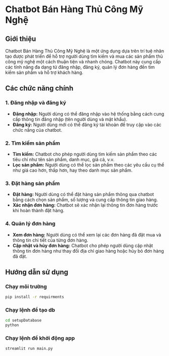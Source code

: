 # Chatbot Bán Hàng Thủ Công Mỹ Nghệ

## Giới thiệu

Chatbot Bán Hàng Thủ Công Mỹ Nghệ là một ứng dụng dựa trên trí tuệ nhân tạo được phát triển để hỗ trợ người dùng tìm kiếm và mua các sản phẩm thủ công mỹ nghệ một cách thuận tiện và nhanh chóng. Chatbot này cung cấp các tính năng đa dạng từ đăng nhập, đăng ký, quản lý đơn hàng đến tìm kiếm sản phẩm và hỗ trợ khách hàng.

## Các chức năng chính

### 1. Đăng nhập và đăng ký

- **Đăng nhập:** Người dùng có thể đăng nhập vào hệ thống bằng cách cung cấp thông tin đăng nhập (tên người dùng và mật khẩu).
- **Đăng ký:** Người dùng mới có thể đăng ký tài khoản để truy cập vào các chức năng của chatbot.

### 2. Tìm kiếm sản phẩm

- **Tìm kiếm:** Chatbot cho phép người dùng tìm kiếm sản phẩm theo các tiêu chí như tên sản phẩm, danh mục, giá cả, v.v.
- **Lọc sản phẩm:** Người dùng có thể lọc sản phẩm theo các yêu cầu cụ thể như giá cao hơn, thấp hơn, hay theo danh mục sản phẩm.

### 3. Đặt hàng sản phẩm

- **Đặt hàng:** Người dùng có thể đặt hàng sản phẩm thông qua chatbot bằng cách chọn sản phẩm, số lượng và cung cấp thông tin giao hàng.
- **Xác nhận đơn hàng:** Chatbot sẽ xác nhận lại thông tin đơn hàng trước khi hoàn thành đặt hàng.

### 4. Quản lý đơn hàng

- **Xem đơn hàng:** Người dùng có thể xem lại các đơn hàng đã đặt mua và thông tin chi tiết của từng đơn hàng.
- **Cập nhật và hủy đơn hàng:** Chatbot cho phép người dùng cập nhật thông tin đơn hàng như thay đổi địa chỉ giao hàng hoặc hủy bỏ đơn hàng đã đặt.

## Hướng dẫn sử dụng

### Chạy môi trường
```bash
pip install -r requirments
```

### Chạy lệnh để tạo db
```bash
cd setupDatabase
python 
```

### Chạy lệnh để khởi động app
```bash
streamlit run main.py
```

